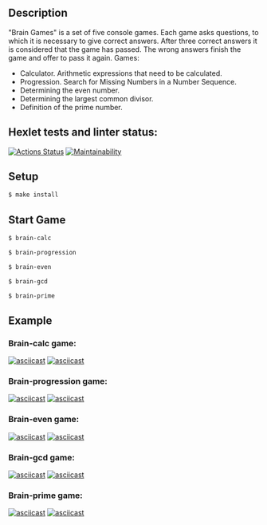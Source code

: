 ## Description

"Brain Games" is a set of five console games. Each game asks questions, to which it is necessary to give correct answers. After three correct answers it is considered that the game has passed. The wrong answers finish the game and offer to pass it again. Games:

- Calculator. Arithmetic expressions that need to be calculated.
- Progression. Search for Missing Numbers in a Number Sequence.
- Determining the even number.
- Determining the largest common divisor.
- Definition of the prime number.

## Hexlet tests and linter status:
[![Actions Status](https://github.com/bmthfan/frontend-project-lvl1/workflows/hexlet-check/badge.svg)](https://github.com/bmthfan/frontend-project-lvl1/actions)
[![Maintainability](https://api.codeclimate.com/v1/badges/157043015cad4922c893/maintainability)](https://codeclimate.com/github/bmthfan/frontend-project-lvl1/maintainability)

## Setup

```sh
$ make install
```
## Start Game

```sh
$ brain-calc

$ brain-progression

$ brain-even

$ brain-gcd

$ brain-prime
```

## Example

### Brain-calc game:
[![asciicast](https://asciinema.org/a/ISEpuCpInzQD9zkeOlFXtIElX.svg)](https://asciinema.org/a/ISEpuCpInzQD9zkeOlFXtIElX)
[![asciicast](https://asciinema.org/a/IlgKxqzhvUDLoDdHQ7vmW6tRH.svg)](https://asciinema.org/a/IlgKxqzhvUDLoDdHQ7vmW6tRH)

### Brain-progression game:
[![asciicast](https://asciinema.org/a/1tnqoYF1nIgEYX1Jx1hWMAcRl.svg)](https://asciinema.org/a/1tnqoYF1nIgEYX1Jx1hWMAcRl)
[![asciicast](https://asciinema.org/a/LLYrYpXIG7aDp8f3RNyl1fDHp.svg)](https://asciinema.org/a/LLYrYpXIG7aDp8f3RNyl1fDHp)

### Brain-even game:
[![asciicast](https://asciinema.org/a/QSa37zsV6dAveCUrtsCFgraGr.svg)](https://asciinema.org/a/QSa37zsV6dAveCUrtsCFgraGr)
[![asciicast](https://asciinema.org/a/T1JyOEWZgA9HnIVLUFivKDPBV.svg)](https://asciinema.org/a/T1JyOEWZgA9HnIVLUFivKDPBV)

### Brain-gcd game:
[![asciicast](https://asciinema.org/a/djpe2yP6uYOnn84yzXDWtIx1E.svg)](https://asciinema.org/a/djpe2yP6uYOnn84yzXDWtIx1E)
[![asciicast](https://asciinema.org/a/ovXf7oDXX3mmnPxyql2y93Xqs.svg)](https://asciinema.org/a/ovXf7oDXX3mmnPxyql2y93Xqs)

### Brain-prime game:
[![asciicast](https://asciinema.org/a/JIJ7fOkC68Xn29zqsP31K6tqs.svg)](https://asciinema.org/a/JIJ7fOkC68Xn29zqsP31K6tqs)
[![asciicast](https://asciinema.org/a/9p2nl77VdFiFyLQKeHSClt0kB.svg)](https://asciinema.org/a/9p2nl77VdFiFyLQKeHSClt0kB)
